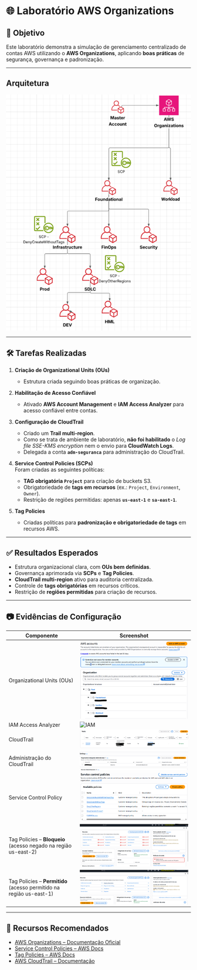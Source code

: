 # 🌐 Laboratório AWS Organizations

## 🎯 Objetivo
Este laboratório demonstra a simulação de gerenciamento centralizado de contas AWS utilizando o **AWS Organizations**, aplicando **boas práticas** de segurança, governança e padronização.


---

##  Arquitetura

![Diagrama de Arquitetura](evidencias/diagramahttps.png)

---

## 🛠️ Tarefas Realizadas

1. **Criação de Organizational Units (OUs)**  
   - Estrutura criada seguindo boas práticas de organização.  

2. **Habilitação de Acesso Confiável**  
   - Ativado **AWS Account Management** e **IAM Access Analyzer** para acesso confiável entre contas.  

3. **Configuração de CloudTrail**  
   - Criado um **Trail multi-region**.  
   - Como se trata de ambiente de laboratório, **não foi habilitado** o *Log file SSE-KMS encryption* nem o envio para **CloudWatch Logs**.  
   - Delegada a conta **`adm-seguranca`** para administração do CloudTrail.  

4. **Service Control Policies (SCPs)**  
   Foram criadas as seguintes políticas:  
   - **TAG obrigatória `Project`** para criação de buckets S3.  
   - Obrigatoriedade de **tags em recursos** (ex.: `Project`, `Environment`, `Owner`).  
   - Restrição de regiões permitidas: apenas **`us-east-1`** e **`sa-east-1`**.  

5. **Tag Policies**  
   - Criadas políticas para **padronização e obrigatoriedade de tags** em recursos AWS.  

---

## ✅ Resultados Esperados

- Estrutura organizacional clara, com **OUs bem definidas**.  
- Governança aprimorada via **SCPs** e **Tag Policies**.  
- **CloudTrail multi-region** ativo para auditoria centralizada.  
- Controle de **tags obrigatórias** em recursos críticos.  
- Restrição de **regiões permitidas** para criação de recursos.  

---

## 📷 Evidências de Configuração

| Componente                | Screenshot                              |
|----------------------------|------------------------------------------|
| Organizational Units (OUs) | ![OU](evidencias/OU.png)                  |
| IAM Access Analyzer        | ![IAM](evidencias/IAM.png)                |
| CloudTrail                 | ![CloudTrail](evidencias/CloudTrail.png)  |
| Administração do CloudTrail           | ![CloudTrail](evidencias/CloudTrail1.png)  |
| Service Control Policy     | ![SCP](evidencias/SCP.png)                |
| Tag Policies – **Bloqueio** (acesso negado na região us-east-2)           | ![Tag policies](evidencias/TAGb.png)       |
| Tag Policies – **Permitido** (acesso permitido na região us-east-1)             | ![Tag policies](evidencias/TAG.png)       |

---

## 📘 Recursos Recomendados

- [AWS Organizations – Documentação Oficial](https://docs.aws.amazon.com/organizations/latest/userguide/orgs_introduction.html)  
- [Service Control Policies – AWS Docs](https://docs.aws.amazon.com/organizations/latest/userguide/orgs_manage_policies_scps.html)  
- [Tag Policies – AWS Docs](https://docs.aws.amazon.com/organizations/latest/userguide/orgs_manage_policies_tag-policies.html)  
- [AWS CloudTrail – Documentação](https://docs.aws.amazon.com/awscloudtrail/latest/userguide/cloudtrail-user-guide.html)  

